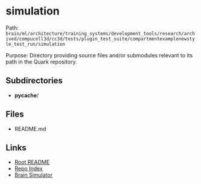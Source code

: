# simulation

Path: `brain/ml/architecture/training_systems/development_tools/research/archived/compucell3d/cc3d/tests/plugin_test_suite/compartmentexamplenewstyle_test_run/simulation`

Purpose: Directory providing source files and/or submodules relevant to its path in the Quark repository.

## Subdirectories
- __pycache__/

## Files
- README.md

## Links
- [Root README](../../../../../../../../../../../../README.md)
- [Repo Index](../../../../../../../../../../../../repo_index.json)
- [Brain Simulator](../../../../../../../../../../../../brain/architecture/brain_simulator.py)
